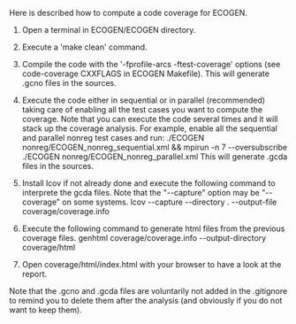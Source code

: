 Here is described how to compute a code coverage for ECOGEN.

1. Open a terminal in ECOGEN/ECOGEN directory.

2. Execute a 'make clean' command.

2. Compile the code with the '-fprofile-arcs -ftest-coverage' options (see code-coverage CXXFLAGS in ECOGEN Makefile).
   This will generate .gcno files in the sources.

3. Execute the code either in sequential or in parallel (recommended) taking care of enabling all the test cases you want to compute the coverage. Note that you can execute the code several times and it will stack up the coverage analysis. For example, enable all the sequential and parallel nonreg test cases and run:
   ./ECOGEN nonreg/ECOGEN_nonreg_sequential.xml && mpirun -n 7 --oversubscribe ./ECOGEN nonreg/ECOGEN_nonreg_parallel.xml
   This will generate .gcda files in the sources.

4. Install lcov if not already done and execute the following command to interprete the gcda files. Note that the "--capture" option may be "--coverage" on some systems.
   lcov --capture --directory . --output-file coverage/coverage.info

5. Execute the following command to generate html files from the previous coverage files.
   genhtml coverage/coverage.info --output-directory coverage/html

6. Open coverage/html/index.html with your browser to have a look at the report.

Note that the .gcno and .gcda files are voluntarily not added in the .gitignore to remind you to delete them after the analysis (and obviously if you do not want to keep them).